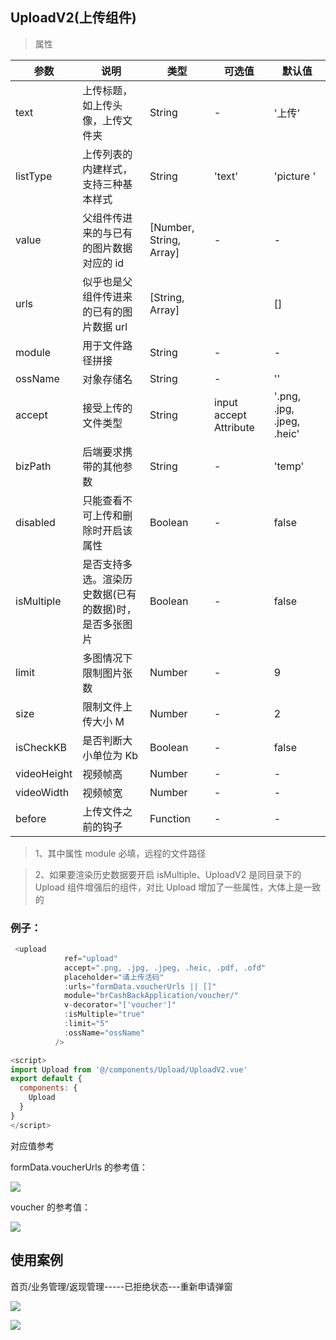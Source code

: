 ## UploadV2(上传组件)

> 属性

| 参数        | 说明                                                   | 类型                    | 可选值                 | 默认值                     |
| ----------- | ------------------------------------------------------ | ----------------------- | ---------------------- | -------------------------- |
| text        | 上传标题，如上传头像，上传文件夹                       | String                  | -                      | '上传'                     |
| listType    | 上传列表的内建样式，支持三种基本样式                   | String                  | 'text'                 | 'picture '                 |
| value       | 父组件传进来的与已有的图片数据对应的 id                | [Number, String, Array] | -                      | -                          |
| urls        | 似乎也是父组件传进来的已有的图片数据 url               | [String, Array]         |                        | []                         |
| module      | 用于文件路径拼接                                       | String                  | -                      | -                          |
| ossName     | 对象存储名                                             | String                  | -                      | ''                         |
| accept      | 接受上传的文件类型                                     | String                  | input accept Attribute | '.png, .jpg, .jpeg, .heic' |
| bizPath     | 后端要求携带的其他参数                                 | String                  | -                      | 'temp'                     |
| disabled    | 只能查看不可上传和删除时开启该属性                     | Boolean                 | -                      | false                      |
| isMultiple  | 是否支持多选。渲染历史数据(已有的数据)时，是否多张图片 | Boolean                 | -                      | false                      |
| limit       | 多图情况下限制图片张数                                 | Number                  | -                      | 9                          |
| size        | 限制文件上传大小 M                                     | Number                  | -                      | 2                          |
| isCheckKB   | 是否判断大小单位为 Kb                                  | Boolean                 | -                      | false                      |
| videoHeight | 视频帧高                                               | Number                  | -                      | -                          |
| videoWidth  | 视频帧宽                                               | Number                  | -                      | -                          |
| before      | 上传文件之前的钩子                                     | Function                | -                      | -                          |

> 1、其中属性 module 必填，远程的文件路径

> 2、如果要渲染历史数据要开启 isMultiple、UploadV2 是同目录下的 Upload 组件增强后的组件，对比 Upload 增加了一些属性，大体上是一致的

### 例子：

```javascript language
 <upload
            ref="upload"
            accept=".png, .jpg, .jpeg, .heic, .pdf, .ofd"
            placeholder="请上传活码"
            :urls="formData.voucherUrls || []"
            module="brCashBackApplication/voucher/"
            v-decorator="['voucher']"
            :isMultiple="true"
            :limit="5"
            :ossName="ossName"
          />

<script>
import Upload from '@/components/Upload/UploadV2.vue'
export default {
  components: {
    Upload
  }
}
</script>


```

对应值参考

formData.voucherUrls 的参考值：

![](https://tcs-devops.aliyuncs.com/storage/112z521e7f68fc703f9dc2fa9f50df7b0387?Signature=eyJhbGciOiJIUzI1NiIsInR5cCI6IkpXVCJ9.eyJBcHBJRCI6IjVlNzQ4MmQ2MjE1MjJiZDVjN2Y5YjMzNSIsIl9hcHBJZCI6IjVlNzQ4MmQ2MjE1MjJiZDVjN2Y5YjMzNSIsIl9vcmdhbml6YXRpb25JZCI6IiIsImV4cCI6MTcyMzgwMTI4MCwiaWF0IjoxNzIzMTk2NDgwLCJyZXNvdXJjZSI6Ii9zdG9yYWdlLzExMno1MjFlN2Y2OGZjNzAzZjlkYzJmYTlmNTBkZjdiMDM4NyJ9.Yo5EXJCuDdThmtbrDalrWFoWnIhHMQWhZy49eE-YIk4&download=image.png)

voucher 的参考值：

![](https://tcs-devops.aliyuncs.com/storage/112z6e9bb5b0c39ec5d89817e7103c5175ca?Signature=eyJhbGciOiJIUzI1NiIsInR5cCI6IkpXVCJ9.eyJBcHBJRCI6IjVlNzQ4MmQ2MjE1MjJiZDVjN2Y5YjMzNSIsIl9hcHBJZCI6IjVlNzQ4MmQ2MjE1MjJiZDVjN2Y5YjMzNSIsIl9vcmdhbml6YXRpb25JZCI6IiIsImV4cCI6MTcyMzgwMTI4MCwiaWF0IjoxNzIzMTk2NDgwLCJyZXNvdXJjZSI6Ii9zdG9yYWdlLzExMno2ZTliYjViMGMzOWVjNWQ4OTgxN2U3MTAzYzUxNzVjYSJ9.gaoUO8IHFNYW4RgQE37taxybHfcYWJEPHpLpkLBMdpw&download=image.png)

## 使用案例

首页/业务管理/返现管理-----已拒绝状态---重新申请弹窗

![](https://tcs-devops.aliyuncs.com/storage/112z0abcac6761ec8cb5bdc5ee29ecf8f2ac?Signature=eyJhbGciOiJIUzI1NiIsInR5cCI6IkpXVCJ9.eyJBcHBJRCI6IjVlNzQ4MmQ2MjE1MjJiZDVjN2Y5YjMzNSIsIl9hcHBJZCI6IjVlNzQ4MmQ2MjE1MjJiZDVjN2Y5YjMzNSIsIl9vcmdhbml6YXRpb25JZCI6IiIsImV4cCI6MTcyMzgwMTI4MCwiaWF0IjoxNzIzMTk2NDgwLCJyZXNvdXJjZSI6Ii9zdG9yYWdlLzExMnowYWJjYWM2NzYxZWM4Y2I1YmRjNWVlMjllY2Y4ZjJhYyJ9.9x6Z6RSDA_yoG5Ds3Dgp-jrwJr3meKy6K4OmpIpl_SE&download=2ca4e73de2b545269bb0e9afe636d3ed~tplv-k3u1fbpfcp-watermark%5B1%5D.image)

![](https://tcs-devops.aliyuncs.com/storage/112zc2f5d7dd8e9f4d2c98f4200246a4f6f5?Signature=eyJhbGciOiJIUzI1NiIsInR5cCI6IkpXVCJ9.eyJBcHBJRCI6IjVlNzQ4MmQ2MjE1MjJiZDVjN2Y5YjMzNSIsIl9hcHBJZCI6IjVlNzQ4MmQ2MjE1MjJiZDVjN2Y5YjMzNSIsIl9vcmdhbml6YXRpb25JZCI6IiIsImV4cCI6MTcyMzgwMTI4MCwiaWF0IjoxNzIzMTk2NDgwLCJyZXNvdXJjZSI6Ii9zdG9yYWdlLzExMnpjMmY1ZDdkZDhlOWY0ZDJjOThmNDIwMDI0NmE0ZjZmNSJ9.yTixjVC3FWL9FFFHcf2m9SvUTFsc6OPGhKqy_laxZAA&download=image.png)
